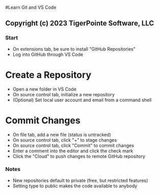 #Learn Git and VS Code
## Copyright (c) 2023 TigerPointe Software, LLC

### Start
* On extensions tab, be sure to install "GitHub Repositories"
* Log into GitHub through VS Code

# Create a Repository
* Open a new folder in VS Code
* On source control tab, initialize a new repository
* (Optional) Set local user account and email from a command shell

# Commit Changes
* On file tab, add a new file (status is untracked)
* On source control tab, click "+" to stage changes
* On source control tab, click "Commit" to commit changes
* Enter a comment into the editor and click the check mark
* Click the "Cloud" to push changes to remote GitHub repository

### Notes
* New repositories default to private (free, but restricted features)
* Setting type to public makes the code available to anybody
